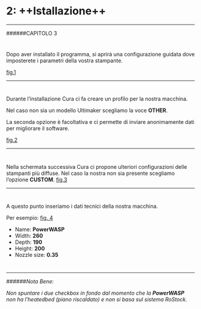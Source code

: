 # 2: ++Istallazione++
---

######CAPITOLO 3
# 

Dopo aver installato il programma, si aprirà una configurazione guidata dove imposterete i parametri della vostra stampante.

[fig.1](img/figura1.jpg)

_ _ _
# 




Durante l’installazione Cura ci fa creare un profilo per la nostra macchina.

Nel caso non sia un modello Ultimaker scegliamo la voce **OTHER**.

La seconda opzione è facoltativa e ci permette di inviare anonimamente dati per  migliorare il software.

[fig.2](img/figura2.jpg)
_ _ _

# 

Nella schermata successiva Cura ci propone ulteriori configurazioni delle stampanti più diffuse.
Nel caso la nostra non sia presente scegliamo l’opzione **CUSTOM**.
[fig.3](img/figura3.jpg)

_ _ _

# 

A questo punto inseriamo i dati tecnici della nostra macchina.

Per esempio:
[fig. 4](img/figura4.jpg)


* Name: **PowerWASP**
* Width: **260**
* Depth: **190**
* Height: **200**
* Nozzle size: **0.35**

# 

---

######*Nota Bene:*

*Non spuntare i due checkbox in fondo dal momento che la **PowerWASP** non ha l’heatedbed (piano riscaldato) e non si basa sul sistema RoStock.*

